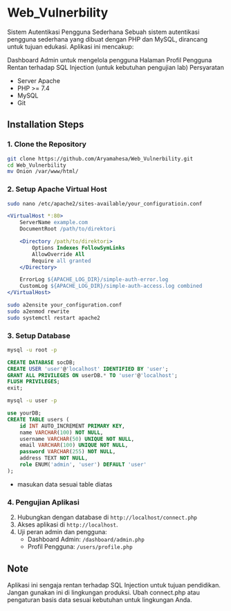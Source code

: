 # Web_Vulnerbility

Sistem Autentikasi Pengguna Sederhana
Sebuah sistem autentikasi pengguna sederhana yang dibuat dengan PHP dan MySQL, dirancang untuk tujuan edukasi. Aplikasi ini mencakup:

Dashboard Admin untuk mengelola pengguna
Halaman Profil Pengguna
Rentan terhadap SQL Injection (untuk kebutuhan pengujian lab)
Persyaratan
- Server Apache
- PHP >= 7.4
- MySQL
- Git

## Installation Steps

### 1. Clone the Repository
```bash
git clone https://github.com/Aryamahesa/Web_Vulnerbility.git
cd Web_Vulnerbility
mv Onion /var/www/html/
```
### 2. Setup Apache Virtual Host
```bash
sudo nano /etc/apache2/sites-available/your_configuratioin.conf
```
```apache
<VirtualHost *:80>
    ServerName example.com
    DocumentRoot /path/to/direktori

    <Directory /path/to/direktori>
        Options Indexes FollowSymLinks
        AllowOverride All
        Require all granted
    </Directory>

    ErrorLog ${APACHE_LOG_DIR}/simple-auth-error.log
    CustomLog ${APACHE_LOG_DIR}/simple-auth-access.log combined
</VirtualHost>
```
```bash
sudo a2ensite your_configuration.conf
sudo a2enmod rewrite
sudo systemctl restart apache2
```
### 3. Setup Database
```bash
mysql -u root -p
```
```sql
CREATE DATABASE socDB;
CREATE USER 'user'@'localhost' IDENTIFIED BY 'user';
GRANT ALL PRIVILEGES ON userDB.* TO 'user'@'localhost';
FLUSH PRIVILEGES;
exit;
```
```bash
mysql -u user -p
```

```sql
use yourDB;
CREATE TABLE users (
    id INT AUTO_INCREMENT PRIMARY KEY,
    name VARCHAR(100) NOT NULL,
    username VARCHAR(50) UNIQUE NOT NULL,
    email VARCHAR(100) UNIQUE NOT NULL,
    password VARCHAR(255) NOT NULL,
    address TEXT NOT NULL,
    role ENUM('admin', 'user') DEFAULT 'user'
);
```
- masukan data sesuai table diatas
  
### 4. Pengujian Aplikasi
2. Hubungkan dengan database di `http://localhost/connect.php`
2. Akses aplikasi di `http://localhost`. 
4. Uji peran admin dan pengguna:
    - Dashboard Admin: `/dashboard/admin.php`
    - Profil Pengguna: `/users/profile.php`

## Note
Aplikasi ini sengaja rentan terhadap SQL Injection untuk tujuan pendidikan. Jangan gunakan ini di lingkungan produksi.
Ubah connect.php atau pengaturan basis data sesuai kebutuhan untuk lingkungan Anda.




